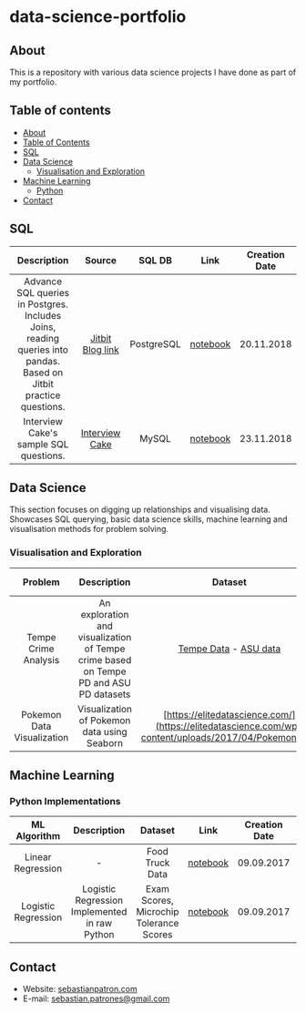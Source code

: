 # data-science-portfolio


## About
This is a repository with various data science projects I have done as part of my portfolio.

## Table of contents
- [About](#about)
- [Table of Contents](#table-of-contents)
- [SQL](#SQL)
- [Data Science](#Data-Science)
	+ [Visualisation and Exploration](#visualisation-and-exploration)
- [Machine Learning](#Machine-Learning)
	+ [Python](#python-implementations)
- [Contact](#contact)

## SQL
| Description  | Source | SQL DB | Link | Creation Date |
| :---: | :---: | :---: | :---: | :---: |
| Advance SQL queries in Postgres. Includes Joins, reading queries into pandas. Based on Jitbit practice questions. | [Jitbit Blog link](https://www.jitbit.com/news/181-jitbits-sql-interview-questions/) | PostgreSQL| [notebook](https://github.com/seb-patron/jitbit-sql-practice/blob/master/notebooks/0001-jitbit-sql-questions.ipynb) | 20.11.2018 |
| Interview Cake's sample SQL questions. | [Interview Cake](https://www.interviewcake.com/article/java/sql) | MySQL| [notebook](https://github.com/seb-patron/interview_cake_sql/blob/master/notebooks/0001-interview-cake-mysql.ipynb) | 23.11.2018 |


## Data Science
This section focuses on digging up relationships and visualising data. Showcases SQL querying, basic data science skills, machine learning and visualisation methods for problem solving.

### Visualisation and Exploration
| Problem | Description | Dataset | Implementation | Creation Date | Last Update |
| :---: | :---: | :---: | :---: | :---: | :---: |
| Tempe Crime Analysis | An exploration and visualization of Tempe crime based on Tempe PD and ASU PD datasets | [Tempe Data]( https://data-tempegov.opendata.arcgis.com/datasets/02533928ed1649d2ac773c8ebf50f37d_1?geometry=-111.959%2C33.414%2C-111.899%2C33.426) - [ASU data]( https://moto.data.socrata.com/dataset/Arizona-State-University-Police-Department/6fzp-yqnh) | [notebook](https://github.com/seb-patron/tempe-crime-analysis/blob/master/notebooks/0001-tempe-crime-exploration-and-visualization.ipynb) | 15.11.2018 | 19.11.2018 |
| Pokemon Data Visualization | Visualization of Pokemon data using Seaborn | [https://elitedatascience.com/](https://elitedatascience.com/wp-content/uploads/2017/04/Pokemon.csv) | [notebook](https://github.com/seb-patron/Seaborn-Visualizations/blob/master/notebooks/0001-visualizing-pokemon-data-seaborn.ipynb) | 10.11.2018 | 21.11.2018 |


## Machine Learning

### Python Implementations
| ML Algorithm | Description | Dataset | Link | Creation Date | Last Update |
| :---: | :---: | :---: | :---: | :---: | :---: |
| Linear Regression | - | Food Truck Data | [notebook](https://github.com/seb-patron/machine-learning-stanford/blob/master/hw1/exercise1.ipynb) | 09.09.2017 | 09.09.2017 |
| Logistic Regression | Logistic Regression Implemented in raw Python | Exam Scores, Microchip Tolerance Scores | [notebook](https://github.com/seb-patron/machine-learning-stanford/blob/master/hw2/logistic-regresion.ipynb) | 09.09.2017 | 24.11.2018 |


## Contact
- Website: [sebastianpatron.com](sebastianpatron.com)
- E-mail: sebastian.patrones@gmail.com
